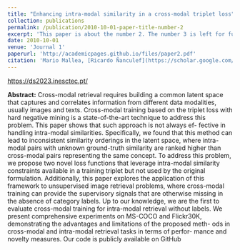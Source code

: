 ```yaml
---
title: "Enhancing intra-modal similarity in a cross-modal triplet loss"
collection: publications
permalink: /publication/2010-10-01-paper-title-number-2
excerpt: 'This paper is about the number 2. The number 3 is left for future work.'
date: 2010-10-01
venue: 'Journal 1'
paperurl: 'http://academicpages.github.io/files/paper2.pdf'
citation: 'Mario Mallea, [Ricardo Ñanculef](https://scholar.google.com/citations?hl=es&user=hndLsckAAAAJ&view_op=list_works&sortby=pubdate), Mauricio Araya'
---
```


https://ds2023.inesctec.pt/

**Abstract:** Cross-modal retrieval requires building a common latent space
that captures and correlates information from different data modalities,
usually images and texts. Cross-modal training based on the triplet loss
with hard negative mining is a state-of-the-art technique to address
this problem. This paper shows that such approach is not always ef-
fective in handling intra-modal similarities. Specifically, we found that
this method can lead to inconsistent similarity orderings in the latent
space, where intra-modal pairs with unknown ground-truth similarity are
ranked higher than cross-modal pairs representing the same concept. To
address this problem, we propose two novel loss functions that leverage
intra-modal similarity constraints available in a training triplet but not
used by the original formulation. Additionally, this paper explores the
application of this framework to unsupervised image retrieval problems,
where cross-modal training can provide the supervisory signals that are
otherwise missing in the absence of category labels. Up to our knowledge,
we are the first to evaluate cross-modal training for intra-modal retrieval
without labels.
We present comprehensive experiments on MS-COCO and Flickr30K,
demonstrating the advantages and limitations of the proposed meth-
ods in cross-modal and intra-modal retrieval tasks in terms of perfor-
mance and novelty measures. Our code is publicly available on GitHub

<!---
This paper is about the number 2. The number 3 is left for future work.

[Download paper here](http://academicpages.github.io/files/paper2.pdf)

Recommended citation: Your Name, You. (2010). "Paper Title Number 2." <i>Journal 1</i>. 1(2).
-->
